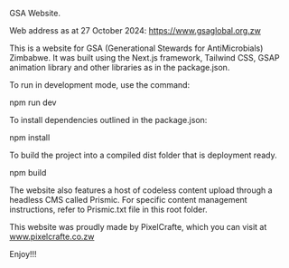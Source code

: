 GSA Website.


Web address as at 27 October 2024: https://www.gsaglobal.org.zw

This is a website for GSA (Generational Stewards for AntiMicrobials) Zimbabwe. It was built using the Next.js framework, Tailwind CSS, GSAP animation library and other libraries as in the package.json.

To run in development mode, use the command:

npm run dev

To install dependencies outlined in the package.json:

npm install

To build the project into a compiled dist folder that is deployment ready.

npm build


The website also features a host of codeless content upload through a headless CMS called Prismic. For specific content management instructions, refer to Prismic.txt file in this root folder.

This website was proudly made by PixelCrafte, which you can visit at www.pixelcrafte.co.zw

Enjoy!!!
